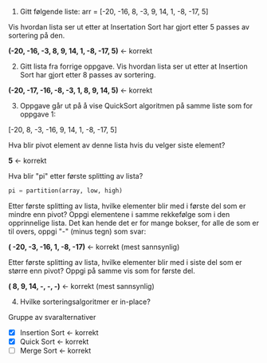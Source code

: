 1. Gitt følgende liste: arr = [-20, -16, 8, -3, 9, 14, 1, -8, -17, 5] 

Vis hvordan lista ser ut etter at Insertation Sort har gjort etter  5 passes av sortering på den.

**(-20, -16, -3, 8, 9, 14, 1, -8, -17, 5)** <- korrekt


2. Gitt lista fra forrige oppgave. Vis hvordan lista ser ut etter at Insertion Sort har gjort etter 8 passes av sortering.

**(-20, -17, -16, -8, -3, 1, 8, 9, 14, 5)** <- korrekt


3. Oppgave går ut på å vise QuickSort algoritmen på samme liste som for oppgave 1:

[-20, 8, -3, -16, 9, 14, 1, -8, -17, 5]

Hva blir pivot element av denne lista hvis du velger siste element? 

**5** <- korrekt

Hva blir "pi" etter første splitting av lista?

```python
pi = partition(array, low, high)
```

Etter første splitting av lista, hvilke elementer blir med i første del som er mindre enn pivot? Oppgi elementene i samme rekkefølge som i den opprinnelige lista. Det kan hende det er for mange bokser, for alle de som er til overs, oppgi "-" (minus tegn) som svar:

**( -20, -3, -16, 1, -8, -17)** <- korrekt (mest sannsynlig)

Etter første splitting av lista, hvilke elementer blir med i siste del som er større enn pivot? Oppgi på samme vis som for første del.

**( 8, 9, 14, -, -, -)** <- korrekt (mest sannsynlig)



4. Hvilke sorteringsalgoritmer er in-place?

Gruppe av svaralternativer
- [x] Insertion Sort <- korrekt
- [x] Quick Sort <- korrekt
- [ ] Merge Sort <- korrekt
